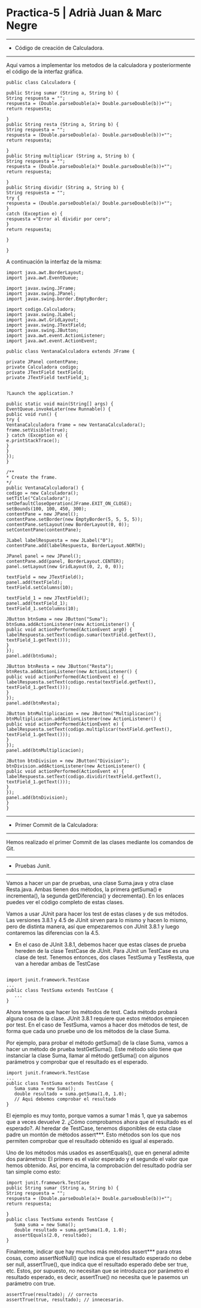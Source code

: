 # Practica-5 | Adrià Juan & Marc Negre

___
- Código de creación de Calculadora.
___

Aquí vamos a implementar los metodos de la calculadora y posteriormente el código de la interfaz gráfica.
```
public class Calculadora {

public String sumar (String a, String b) {
String respuesta = "";
respuesta = (Double.parseDouble(a)+ Double.parseDouble(b))+"";
return respuesta;

}
public String resta (String a, String b) {
String respuesta = "";
respuesta = (Double.parseDouble(a)- Double.parseDouble(b))+"";
return respuesta;

}
public String multiplicar (String a, String b) {
String respuesta = "";
respuesta = (Double.parseDouble(a)* Double.parseDouble(b))+"";
return respuesta;

}
public String dividir (String a, String b) {
String respuesta = "";
try {
respuesta = (Double.parseDouble(a)/ Double.parseDouble(b))+"";
}
catch (Exception e) {
respuesta ="Error al dividir por cero";
}
return respuesta;

}

}
```

A continuación la interfaz de la misma:

```
import java.awt.BorderLayout;
import java.awt.EventQueue;

import javax.swing.JFrame;
import javax.swing.JPanel;
import javax.swing.border.EmptyBorder;

import codigo.Calculadora;
import javax.swing.JLabel;
import java.awt.GridLayout;
import javax.swing.JTextField;
import javax.swing.JButton;
import java.awt.event.ActionListener;
import java.awt.event.ActionEvent;

public class VentanaCalculadora extends JFrame {

private JPanel contentPane;
private Calculadora codigo;
private JTextField textField;
private JTextField textField_1;


?Launch the application.?

public static void main(String[] args) {
EventQueue.invokeLater(new Runnable() {
public void run() {
try {
VentanaCalculadora frame = new VentanaCalculadora();
frame.setVisible(true);
} catch (Exception e) {
e.printStackTrace();
}
}
});
}

/**
* Create the frame.
*/
public VentanaCalculadora() {
codigo = new Calculadora();
setTitle("Calculadora");
setDefaultCloseOperation(JFrame.EXIT_ON_CLOSE);
setBounds(100, 100, 450, 300);
contentPane = new JPanel();
contentPane.setBorder(new EmptyBorder(5, 5, 5, 5));
contentPane.setLayout(new BorderLayout(0, 0));
setContentPane(contentPane);

JLabel labelRespuesta = new JLabel("0");
contentPane.add(labelRespuesta, BorderLayout.NORTH);

JPanel panel = new JPanel();
contentPane.add(panel, BorderLayout.CENTER);
panel.setLayout(new GridLayout(0, 2, 0, 0));

textField = new JTextField();
panel.add(textField);
textField.setColumns(10);

textField_1 = new JTextField();
panel.add(textField_1);
textField_1.setColumns(10);

JButton btnSuma = new JButton("Suma");
btnSuma.addActionListener(new ActionListener() {
public void actionPerformed(ActionEvent arg0) {
labelRespuesta.setText(codigo.sumar(textField.getText(), textField_1.getText()));
}
});
panel.add(btnSuma);

JButton btnResta = new JButton("Resta");
btnResta.addActionListener(new ActionListener() {
public void actionPerformed(ActionEvent e) {
labelRespuesta.setText(codigo.resta(textField.getText(), textField_1.getText()));
}
});
panel.add(btnResta);

JButton btnMultiplicacion = new JButton("Multiplicacion");
btnMultiplicacion.addActionListener(new ActionListener() {
public void actionPerformed(ActionEvent e) {
labelRespuesta.setText(codigo.multiplicar(textField.getText(), textField_1.getText()));
}
});
panel.add(btnMultiplicacion);

JButton btnDivision = new JButton("Division");
btnDivision.addActionListener(new ActionListener() {
public void actionPerformed(ActionEvent e) {
labelRespuesta.setText(codigo.dividir(textField.getText(), textField_1.getText()));
}
});
panel.add(btnDivision);
}
}
```

___
- Primer Commit de la Calculadora:
___

Hemos realizado el primer Commit de las clases mediante los comandos de Git.

___
- Pruebas Junit.
___

Vamos a hacer un par de pruebas, una clase Suma.java y otra clase Resta.java. Ambas tienen dos métodos, la primera getSuma() e incrementa(), la segunda getDiferencia() y decrementa(). En los enlaces puedes ver el código completo de estas clases.

Vamos a usar JUnit para hacer los test de estas clases y de sus métodos. Las versiones 3.8.1 y 4.5 de JUnit sirven para lo mismo y hacen lo mismo, pero de distinta manera, así que empezaremos con JUnit 3.8.1 y luego contaremos las diferencias con la 4.5.

- En el caso de JUnit 3.8.1, debemos hacer que estas clases de prueba hereden de la clase TestCase de JUnit. Para JUnit un TestCase es una clase de test. Tenemos entonces, dos clases TestSuma y TestResta, que van a heredar ambas de TestCase

```

import junit.framework.TestCase
...
public class TestSuma extends TestCase {
   ...
}
```

Ahora tenemos que hacer los métodos de test. Cada método probará alguna cosa de la clase. JUnit 3.8.1 requiere que estos métodos empiecen por test. En el caso de TestSuma, vamos a hacer dos métodos de test, de forma que cada uno pruebe uno de los métodos de la clase Suma.

Por ejemplo, para probar el método getSuma() de la clase Suma, vamos a hacer un método de prueba testGetSuma(). Este método sólo tiene que instanciar la clase Suma, llamar al método getSuma() con algunos parámetros y comprobar que el resultado es el esperado.

```
import junit.framework.TestCase
...
public class TestSuma extends TestCase {
   Suma suma = new Suma();
   double resultado = suma.getSuma(1.0, 1.0);
   // Aqui debemos comprobar el resultado
}
```

El ejemplo es muy tonto, porque vamos a sumar 1 más 1, que ya sabemos que a veces devuelve 2. ¿Cómo comprobamos ahora que el resultado es el esperado?. Al heredar de TestCase, tenemos disponibles de esta clase padre un montón de métodos assert***. Esto métodos son los que nos permiten comprobar que el resultado obtenido es igual al esperado. 

Uno de los métodos más usados es assertEquals(), que en general admite dos parámetros: El primero es el valor esperado y el segundo el valor que hemos obtenido. Así, por encima, la comprobación del resultado podría ser tan simple como esto:

```
import junit.framework.TestCase
public String sumar (String a, String b) {
String respuesta = "";
respuesta = (Double.parseDouble(a)+ Double.parseDouble(b))+"";
return respuesta;

}
public class TestSuma extends TestCase {
   Suma suma = new Suma();
   double resultado = suma.getSuma(1.0, 1.0);
   assertEquals(2.0, resultado);
}
```

Finalmente, indicar que hay muchos más métodos assert*** para otras cosas, como assertNotNull() que indica que el resultado esperado no debe ser null, assertTrue(), que indica que el resultado esperado debe ser true, etc. 
Estos, por supuesto, no necesitan que se introduzca por parámetro el resultado esperado, es decir, assertTrue() no necesita que le pasemos un parámetro con true.

```
assertTrue(resultado); // correcto
assertTrue(true, resultado); // innecesario.
```
